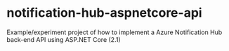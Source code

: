 # notification-hub-aspnetcore-api
Example/experiment project of how to implement a Azure Notification Hub back-end API using ASP.NET Core (2.1)
